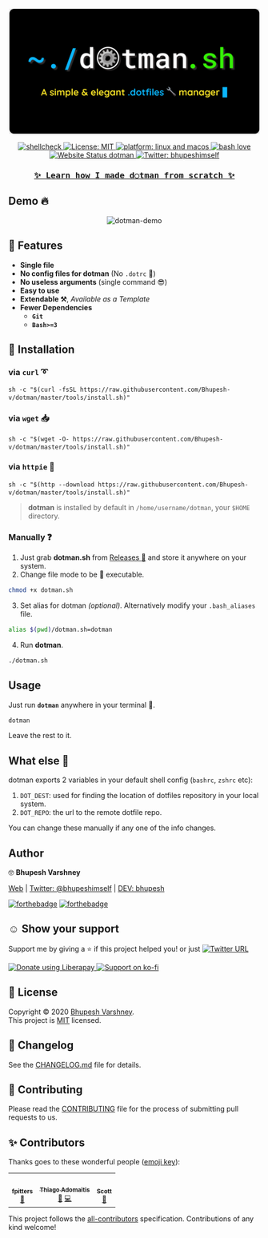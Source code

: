 <p align="center">
   <img src="https://github.com/Bhupesh-V/dotman/blob/master/assets/dotman-logo.png?raw=true" height="250">
</p>

<p align="center">
  <a href="https://github.com/Bhupesh-V/dotman/actions">
    <img alt="shellcheck" src="https://github.com/Bhupesh-V/dotman/workflows/shellcheck/badge.svg?branch=master">
  </a>
  <a href="https://github.com/Bhupesh-V/dotman/blob/master/LICENSE">
    <img alt="License: MIT" src="https://img.shields.io/github/license/Bhupesh-V/dotman" />
  </a>
  <a href="">
    <img alt="platform: linux and macos" src="https://img.shields.io/badge/platform-Linux%7CMacOS-blue">
  </a>
  <a href="https://github.com/ellerbrock/open-source-badges">
    <img alt="bash love" src="https://raw.githubusercontent.com/ellerbrock/open-source-badges/master/badges/bash-v1/bash.png">
  </a>
  <a href="https://bhupesh-v.github.io/dotman">
    <img alt="Website Status dotman" src="https://img.shields.io/website?url=https%3A%2F%2Fbhupesh-v.github.io%2Fdotman">
  </a>
  <a href="https://twitter.com/bhupeshimself">
    <img alt="Twitter: bhupeshimself" src="https://img.shields.io/twitter/follow/bhupeshimself.svg?style=social" target="_blank" />
  </a>
</p>


<samp>
  <h3 align="center">
    <a href="https://www.freecodecamp.org/news/build-your-own-dotfiles-manager-from-scratch/">✨ Learn how I made d○tman from scratch ✨</a>
  </h3>
</samp>


## Demo 🔥

<p align="center">
  <img alt="dotman-demo" src="https://user-images.githubusercontent.com/34342551/87691530-4d16e280-c7a8-11ea-8f5e-77f50b9635c3.gif">
</p>

## 🌠 Features

* **Single file**
* **No config files for dotman** (No `.dotrc` 🤦)
* **No useless arguments** (single command 😎)
* **Easy to use**
* **Extendable ⚒**, _Available as a Template_
* **Fewer Dependencies**
  - **`Git`**
  - **`Bash>=3`**


## 💠 Installation

### via `curl` ➰

```shell
sh -c "$(curl -fsSL https://raw.githubusercontent.com/Bhupesh-v/dotman/master/tools/install.sh)"
```

### via `wget` 📥

```shell
sh -c "$(wget -O- https://raw.githubusercontent.com/Bhupesh-v/dotman/master/tools/install.sh)"
```

### via `httpie` 🥧

```shell
sh -c "$(http --download https://raw.githubusercontent.com/Bhupesh-v/dotman/master/tools/install.sh)"
```

> **dotman** is installed by default in `/home/username/dotman`, your `$HOME` directory.

### Manually ❓

1. Just grab **dotman.sh** from [Releases 🔼](https://github.com/Bhupesh-V/dotman/releases) and store it anywhere on your system.
2. Change file mode to be 🏃 executable.
  ```bash
  chmod +x dotman.sh
  ```
3. Set alias for dotman _(optional)_. Alternatively modify your `.bash_aliases` file. 
  ```bash
  alias $(pwd)/dotman.sh=dotman
  ```
4. Run **dotman**.
  ```bash
  ./dotman.sh
  ```


## Usage

Just run **`dotman`** anywhere in your terminal 🖖.

```bash
dotman
```
Leave the rest to it.


## What else 👀

dotman exports 2 variables in your default shell config (`bashrc`, `zshrc` etc):

1. `DOT_DEST`: used for finding the location of dotfiles repository in your local system.
2. `DOT_REPO`: the url to the remote dotfile repo.

You can change these manually if any one of the info changes.

## Author

🤓 **Bhupesh Varshney**

[Web](https://bhupesh-v.github.io) | [Twitter: @bhupeshimself](https://twitter.com/bhupeshimself) | [DEV: bhupesh](https://dev.to/bhupesh)

[![forthebadge](https://forthebadge.com/images/badges/ages-12.svg)](https://forthebadge.com)
[![forthebadge](https://forthebadge.com/images/badges/built-with-love.svg)](https://forthebadge.com)

## ☺️ Show your support

Support me by giving a ⭐️ if this project helped you! or just [![Twitter URL](https://img.shields.io/twitter/url?style=social&url=https%3A%2F%2Fgithub.com%2FBhupesh-V%2Fdotman%2F)](https://twitter.com/intent/tweet?url=https://github.com/Bhupesh-V/dotman&text=dotman%20via%20@bhupeshimself)

<a href="https://liberapay.com/bhupesh/donate">
  <img title="librepay/bhupesh" alt="Donate using Liberapay" src="https://liberapay.com/assets/widgets/donate.svg" width="100">
</a>
<a href="https://ko-fi.com/bhupesh">
  <img title="ko-fi/bhupesh" alt="Support on ko-fi" src="https://user-images.githubusercontent.com/34342551/88784787-12507980-d1ae-11ea-82fe-f55753340168.png" width="185">
</a>


## 📝 License

Copyright © 2020 [Bhupesh Varshney](https://github.com/Bhupesh-V).<br />
This project is [MIT](https://github.com/Bhupesh-V/dotman/blob/master/LICENSE) licensed.

## 📝 Changelog

See the [CHANGELOG.md](CHANGELOG.md) file for details.

## 👋 Contributing

Please read the [CONTRIBUTING](CONTRIBUTING.md) file for the process of submitting pull requests to us.

## ✨ Contributors

Thanks goes to these wonderful people ([emoji key](https://allcontributors.org/docs/en/emoji-key)):

<!-- ALL-CONTRIBUTORS-LIST:START - Do not remove or modify this section -->
<!-- prettier-ignore-start -->
<!-- markdownlint-disable -->
<table>
  <tr>
    <td align="center"><a href="https://github.com/fpitters"><img src="https://avatars2.githubusercontent.com/u/1129222?v=4" width="100px;" alt=""/><br /><sub><b>fpitters</b></sub></a><br /><a href="https://github.com/Bhupesh-V/dotman/issues?q=author%3Afpitters" title="Bug reports">🐛</a></td>
    <td align="center"><a href="https://github.com/tadomaitis"><img src="https://avatars3.githubusercontent.com/u/20560225?v=4" width="100px;" alt=""/><br /><sub><b>Thiago Adomaitis</b></sub></a><br /><a href="https://github.com/Bhupesh-V/dotman/issues?q=author%3Atadomaitis" title="Bug reports">🐛</a> <a href="https://github.com/Bhupesh-V/dotman/commits?author=tadomaitis" title="Code">💻</a></td>
    <td align="center"><a href="http://scott.menzer.org"><img src="https://avatars1.githubusercontent.com/u/624392?v=4" width="100px;" alt=""/><br /><sub><b>Scott</b></sub></a><br /><a href="https://github.com/Bhupesh-V/dotman/issues?q=author%3Asmenzer" title="Bug reports">🐛</a></td>
  </tr>
</table>

<!-- markdownlint-enable -->
<!-- prettier-ignore-end -->
<!-- ALL-CONTRIBUTORS-LIST:END -->

This project follows the [all-contributors](https://github.com/all-contributors/all-contributors) specification. Contributions of any kind welcome!
